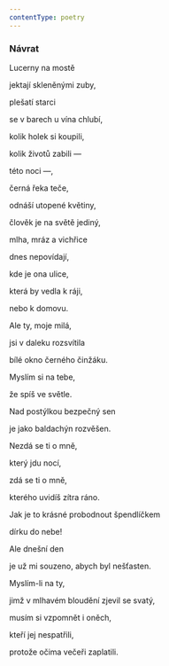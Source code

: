 ```yaml
---
contentType: poetry
---
```


<section>

### Návrat

Lucerny na mostě

jektají skleněnými zuby,

plešatí starci

se v barech u vína chlubí,

kolik holek si koupili,

kolik životů zabili —

této noci —,

černá řeka teče,

odnáší utopené květiny,

člověk je na světě jediný,

mlha, mráz a vichřice

dnes nepovídají,

kde je ona ulice,

která by vedla k ráji,

nebo k domovu.

Ale ty, moje milá,

jsi v daleku rozsvítila

bílé okno černého činžáku.

Myslím si na tebe,

že spíš ve světle.

Nad postýlkou bezpečný sen

je jako baldachýn rozvěšen.

Nezdá se ti o mně,

který jdu nocí,

zdá se ti o mně,

kterého uvidíš zítra ráno.

Jak je to krásné probodnout špendlíčkem

dírku do nebe!

Ale dnešní den

je už mi souzeno, abych byl nešťasten.

Myslím-li na ty,

jimž v mlhavém bloudění zjevil se svatý,

musím si vzpomnět i oněch,

kteří jej nespatřili,

protože očima večeři zaplatili.

</section>
